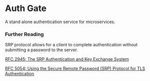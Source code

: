 # Auth Gate

A stand alone authentication service for microservices.

### Further Reading

SRP protocol allows for a client to complete authentication without submitting
a password to the server.

[RFC 2945: The SRP Authentication and Key Exchange System](https://tools.ietf.org/html/rfc2945)

[RFC 5054:  Using the Secure Remote Password (SRP) Protocol for TLS Authentication](https://tools.ietf.org/html/rfc5054)
